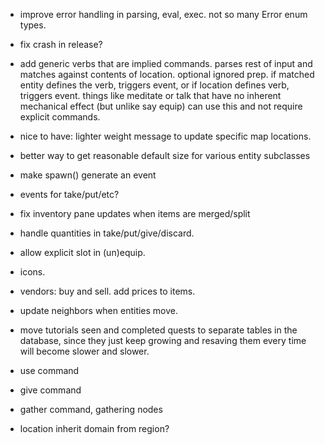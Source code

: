- improve error handling in parsing, eval, exec. not so many Error enum types.

- fix crash in release?

- add generic verbs that are implied commands. parses rest of input and matches against contents of location. optional ignored prep. if matched entity defines the verb, triggers event, or if location defines verb, triggers event. things like meditate or talk that have no inherent mechanical effect (but unlike say equip) can use this and not require explicit commands.

- nice to have: lighter weight message to update specific map locations.

- better way to get reasonable default size for various entity subclasses

- make spawn() generate an event

- events for take/put/etc?

- fix inventory pane updates when items are merged/split

- handle quantities in take/put/give/discard.

- allow explicit slot in (un)equip.

- icons.

- vendors: buy and sell. add prices to items.

- update neighbors when entities move.

- move tutorials seen and completed quests to separate tables in the database, since they just keep growing and resaving them every time will become slower and slower.

- use command

- give command

- gather command, gathering nodes

- location inherit domain from region?
